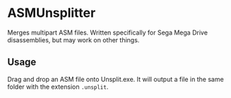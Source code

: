 # ASMUnsplitter
Merges multipart ASM files. Written specifically for Sega Mega Drive disassemblies, but may work on other things.

## Usage
Drag and drop an ASM file onto Unsplit.exe. It will output a file in the same folder with the extension `.unsplit`.

